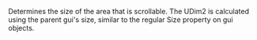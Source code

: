 Determines the size of the area that is scrollable. The UDim2 is
calculated using the parent gui's size, similar to the regular Size
property on gui objects.